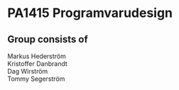 # PA1415 Programvarudesign

## Group consists of
Markus Hederström  
Kristoffer Danbrandt  
Dag Wirström  
Tommy Segerström  
